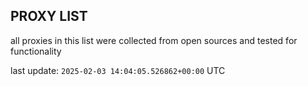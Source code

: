 ## PROXY LIST

all proxies in this list were collected from open sources and tested for functionality

last update: `2025-02-03 14:04:05.526862+00:00` UTC
